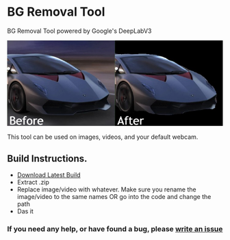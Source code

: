 # BG Removal Tool
BG Removal Tool powered by Google's DeepLabV3

![Two images. One side shows a lamborghini driving on a road. The other side shows the same image, but with the background removed.](https://github.com/CozmoGameDev/BG-Removal-Tool/blob/main/Before%20After.webp?raw=true)

This tool can be used on images, videos, and your default webcam.

## Build Instructions.
- [Download Latest Build](https://github.com/CozmoGameDev/BG-Removal-Tool/releases/latest/download/BG.Removal.Tool.zip)
- Extract .zip
- Replace image/video with whatever. Make sure you rename the image/video to the same names OR go into the code and change the path
- Das it

### If you need any help, or have found a bug, please [write an issue](https://github.com/CozmoGameDev/BG-Removal-Tool/issues/new/choose)
